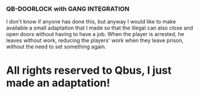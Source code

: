 ### QB-DOORLOCK with GANG INTEGRATION

I don't know if anyone has done this, but anyway I would like to make available a small adaptation that I made so that the illegal can also close and open doors without having to have a job.
When the player is arrested, he leaves without work, reducing the players' work when they leave prison, without the need to set something again.

# All rights reserved to Qbus, I just made an adaptation!
